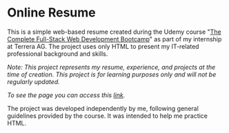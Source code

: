 # Online Resume
This is a simple web-based resume created during the Udemy course "[The Complete Full-Stack Web Development Bootcamp](https://www.udemy.com/course/the-complete-web-development-bootcamp/)" as part of my internship at Terrera AG. The project uses only HTML to present my IT-related professional background and skills.

*Note: This project represents my resume, experience, and projects at the time of creation. This project is for learning purposes only and will not be regularly updated.*

*To see the page you can access this [link](https://ciocolici.github.io/Online-Resume/).*

The project was developed independently by me, following general guidelines provided by the course. It was intended to help me practice HTML.
